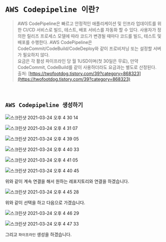 # `AWS Codepipeline 이란?`

> AWS CodePipeline은 빠르고 안정적인 애플리케이션 및 인프라 업데이트를 위한 CI/CD 서비스로 빌드, 테스트, 배포 서비스를 자동화 할 수 있다. 사용자가 정의한 릴리즈 프로세스 모델에 따라 코드가 변경될 때마다 코드를 빌드, 테스트 및 배포를 수행한다. AWS CodePipeline은 CodeCommit/CodeBuild/CodeDeploy와 같이 프로비저닝 또는 설정할 서버가 필요하지 않다. 
> <br> 
>요금은 각 활성 파이프라인 당 월 1USD이며(첫 30일은 무료), 만약 CodeCommit, CodeBuild를 같이 사용하더라도 요금과는 별도로 산정된다.
> <br> 
> 출처: [https://twofootdog.tistory.com/39?category=868323](https://twofootdog.tistory.com/39?category=868323)

<br>

## `AWS Codepipeline 생성하기`

![스크린샷 2021-03-24 오후 4 30 14](https://user-images.githubusercontent.com/45676906/112271423-412bda80-8cbe-11eb-9767-d930720257c1.png)

![스크린샷 2021-03-24 오후 4 31 07](https://user-images.githubusercontent.com/45676906/112271548-691b3e00-8cbe-11eb-9ee9-8b4e706f4991.png)

![스크린샷 2021-03-24 오후 4 39 05](https://user-images.githubusercontent.com/45676906/112272466-95838a00-8cbf-11eb-960e-67a8c900caf2.png)

![스크린샷 2021-03-24 오후 4 40 33](https://user-images.githubusercontent.com/45676906/112272837-075bd380-8cc0-11eb-8d3c-1791efda1878.png)

![스크린샷 2021-03-24 오후 4 41 05](https://user-images.githubusercontent.com/45676906/112272871-0dea4b00-8cc0-11eb-88e2-ab7ee31fb2f2.png)

![스크린샷 2021-03-24 오후 4 40 45](https://user-images.githubusercontent.com/45676906/112272920-1773b300-8cc0-11eb-90b5-04c5d8b4f7b7.png)

위와 같이 계속 연결을 해서 원하는 레포지토리와 연결을 하겠습니다. 

![스크린샷 2021-03-24 오후 4 45 28](https://user-images.githubusercontent.com/45676906/112273184-67eb1080-8cc0-11eb-832f-b1e8cff509fb.png)

위와 같이 선택을 하고 다음으로 가겠습니다. 

![스크린샷 2021-03-24 오후 4 46 29](https://user-images.githubusercontent.com/45676906/112273299-8a7d2980-8cc0-11eb-8290-c0e79270199d.png)

![스크린샷 2021-03-24 오후 4 47 33](https://user-images.githubusercontent.com/45676906/112273600-daf48700-8cc0-11eb-85fd-ac57cc35059f.png)

그리고 `파이프라인` 생성을 하겠습니다. 

